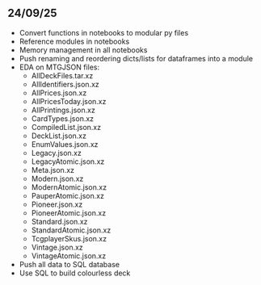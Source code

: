 ## 24/09/25
- Convert functions in notebooks to modular py files
- Reference modules in notebooks
- Memory management in all notebooks
- Push renaming and reordering dicts/lists for dataframes into a module
- EDA on MTGJSON files:
    - AllDeckFiles.tar.xz
    - AllIdentifiers.json.xz
    - AllPrices.json.xz
    - AllPricesToday.json.xz
    - AllPrintings.json.xz
    - CardTypes.json.xz
    - CompiledList.json.xz
    - DeckList.json.xz
    - EnumValues.json.xz
    - Legacy.json.xz
    - LegacyAtomic.json.xz
    - Meta.json.xz
    - Modern.json.xz
    - ModernAtomic.json.xz
    - PauperAtomic.json.xz
    - Pioneer.json.xz
    - PioneerAtomic.json.xz
    - Standard.json.xz
    - StandardAtomic.json.xz
    - TcgplayerSkus.json.xz
    - Vintage.json.xz
    - VintageAtomic.json.xz
- Push all data to SQL database
- Use SQL to build colourless deck